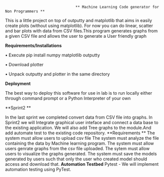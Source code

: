                                     ** Machine Learning Code generator for Non Programmers **
                                         
This is a little project on top of outputty and matplotlib that aims in easily create plots (without  using matplotlib). For now you can    do linear, scatter and bar plots with data from CSV files.This program generates graphs from a given CSV file and allows the user to generate a User friendly graph
       
  **Requirements/Installations**
  
•	Execute pip install numpy matplotlib outputty

•	Download plotter

•	Unpack outputty and plotter in the same directory 

**Deployment**

The best way to deploy this software for use in lab is to run locally either through command prompt or a Python Interpreter of your own

**Sprint2 **

In the last sprint we completed convert data from CSV file into graphs. In Sprint2 we will Integrate graphical user inteface and connect a data base to the existing application. We will also add Tree graphs to the module.And add automate test to the existing code repository.
**Requirements **
The system must allow users to upload csv file 
The system must analyze the file containing the data by Machine learning program.
The system must allow users genrate graphs from the csv file uploaded.
The sytem must allow users to visualize the graphs generated.
The system must save the models generated by users such that only the user who created model should access and download that.
**Automation Testbed**
Pytest - We will implement automation testing using PyTest.
